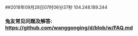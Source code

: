##2018年09月28日07时06分37秒 104.248.189.244
### 兔友常见问题及解答: https://github.com/wanggonging/d/blob/w/FAQ.md
